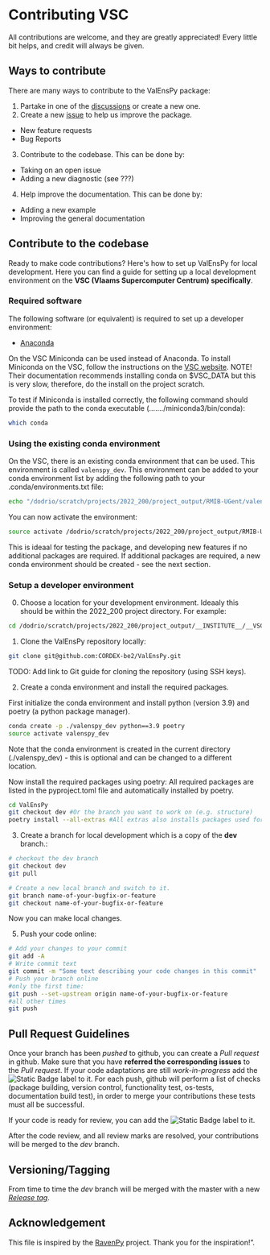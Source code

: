 # Contributing VSC

All contributions are welcome, and they are greatly appreciated! Every little bit helps, and credit will always be given.

## Ways to contribute
There are many ways to contribute to the ValEnsPy package:
1. Partake in one of the [discussions](https://github.com/CORDEX-be2/ValEnsPy/discussions) or create a new one.
2. Create a new [issue](https://github.com/CORDEX-be2/ValEnsPy/issues) to help us improve the package.
  - New feature requests
  - Bug Reports

3. Contribute to the codebase. This can be done by:
  - Taking on an open issue
  - Adding a new diagnostic (see ???)

4. Help improve the documentation. This can be done by:
  - Adding a new example
  - Improving the general documentation

## Contribute to the codebase
Ready to make code contributions? Here's how to set up ValEnsPy for local development.
Here you can find a guide for setting up a local development environment on the **VSC (Vlaams Supercomputer Centrum) specifically**.

### Required software

The following software (or equivalent) is required to set up a developer environment:
* [Anaconda](https://anaconda.org/)

On the VSC Miniconda can be used instead of Anaconda.
To install Miniconda on the VSC, follow the instructions on the [VSC website](https://docs.vscentrum.be/software/python_package_management.html#install-miniconda).
NOTE! Their documentation recommends installing conda on $VSC_DATA but this is very slow, therefore, do the install on the project scratch.

To test if Miniconda is installed correctly, the following command should provide the path to the conda executable (......./miniconda3/bin/conda):
```bash
which conda
```

### Using the existing conda environment
On the VSC, there is an existing conda environment that can be used. This environment is called `valenspy_dev`.
This environment can be added to your conda environment list by adding the following path to your .conda/environments.txt file:

```bash
echo "/dodrio/scratch/projects/2022_200/project_output/RMIB-UGent/valenspy_dev_shared" >> ~/.conda/environments.txt
```

You can now activate the environment:
```bash
source activate /dodrio/scratch/projects/2022_200/project_output/RMIB-UGent/valenspy_dev_shared
```

This is ideaal for testing the package, and developing new features if no additional packages are required.
If additional packages are required, a new conda environment should be created - see the next section.

### Setup a developer environment

0. Choose a location for your development environment. Ideaaly this should be within the 2022_200 project directory.
For example:

```bash
cd /dodrio/scratch/projects/2022_200/project_output/__INSTITUTE__/__VSC_USERNAME__
```

1. Clone the ValEnsPy repository locally:

```bash
git clone git@github.com:CORDEX-be2/ValEnsPy.git
```
TODO: Add link to Git guide for cloning the repository (using SSH keys).

2. Create a conda environment and install the required packages.

First initialize the conda environment and install python (version 3.9) and poetry (a python package manager).

```bash
conda create -p ./valenspy_dev python==3.9 poetry
source activate valenspy_dev
```
Note that the conda environment is created in the current directory (./valenspy_dev) - this is optional and can be changed to a different location.

Now install the required packages using poetry: All required packages are listed in the pyproject.toml file and automatically installed by poetry.

```bash
cd ValEnsPy
git checkout dev #Or the branch you want to work on (e.g. structure)
poetry install --all-extras #All extras also installs packages used for development.
```

3. Create a branch for local development which is a copy of the **dev** branch.:

```bash
# checkout the dev branch
git checkout dev
git pull

# Create a new local branch and switch to it.
git branch name-of-your-bugfix-or-feature
git checkout name-of-your-bugfix-or-feature
```
Now you can make local changes.

5. Push your code online:

```bash
# Add your changes to your commit
git add -A
# Write commit text
git commit -m "Some text describing your code changes in this commit"
# Push your branch online
#only the first time:
git push --set-upstream origin name-of-your-bugfix-or-feature
#all other times
git push
```

## Pull Request Guidelines
Once your branch has been *pushed* to github, you can create a *Pull request* in github. Make sure that you have **referred the corresponding issues** to the *Pull request*.
If your code adaptations are still *work-in-progress* add the ![Static Badge](https://img.shields.io/badge/WIP%20-%20%23A21079) label to it. For each push, github will perform a list of checks (package building, version control, functionality test, os-tests, documentation build test), in order to merge your contributions these tests must all be successful.

If your code is ready for review, you can add the ![Static Badge](https://img.shields.io/badge/Ready_for_Review%20-%20%230315E4) label to it.

After the code review, and all review marks are resolved, your contributions will be merged to the *dev* branch.

## Versioning/Tagging
From time to time the *dev* branch will be merged with the master with a new [*Release tag*](https://github.com/CORDEX-be2/ValEnsPy/releases).

## Acknowledgement
This file is inspired by the [RavenPy](https://github.com/CSHS-CWRA/RavenPy) project. Thank you for the inspiration!”.

